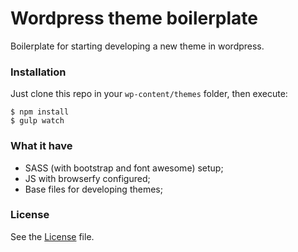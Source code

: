 # Wordpress theme boilerplate

Boilerplate for starting developing a new theme in wordpress.

### Installation

Just clone this repo in your `wp-content/themes` folder, then execute:

```
$ npm install
$ gulp watch
```

### What it have

* SASS (with bootstrap and font awesome) setup;
* JS with browserfy configured;
* Base files for developing themes;

### License

See the [License](https://github.com/EscapeWork/laravel-asset-versioning/blob/master/LICENSE) file.
